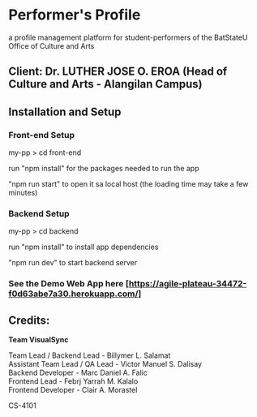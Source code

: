 # Performer's Profile
a profile management platform for student-performers of the BatStateU Office of Culture and Arts

## Client: Dr. LUTHER JOSE O. EROA (Head of Culture and Arts - Alangilan Campus)

## Installation and Setup
### Front-end Setup

my-pp > cd front-end

run "npm install" for the packages needed to run the app

"npm run start" to open it sa local host (the loading time may take a few minutes)

### Backend Setup

my-pp > cd backend

run "npm install" to install app dependencies

"npm run dev" to start backend server

### See the Demo Web App here [https://agile-plateau-34472-f0d63abe7a30.herokuapp.com/]

## Credits:
**Team VisualSync**

Team Lead / Backend Lead - Billymer L. Salamat \
Assistant Team Lead / QA Lead - Victor Manuel S. Dalisay \
Backend Developer - Marc Daniel A. Falic \
Frontend Lead - Febrj Yarrah M. Kalalo \
Frontend Developer - Clair A. Morastel 
 
CS-4101
